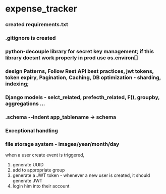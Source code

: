 # expense_tracker
### created requirements.txt
### .gitignore is created
### python-decouple library for secret key management; if this library doesnt work properly in prod use os.environ[]

### design Patterns, Follow Rest API best practices, jwt tokens, token expiry, Pagination, Caching, DB optimization - sharding, indexing; 
### Django models - selct_related, prefecth_related, F(), groupby, aggregations ...
### .schema --indent app_tablename -> schema
### Exceptional handling
### file storage system - images/year/month/day

when a user create event is triggered,
1. generate UUID
2. add to appropriate group
3. generate a JWT token - whenever a new user is created, it should generate JWT
4. login him into their account
